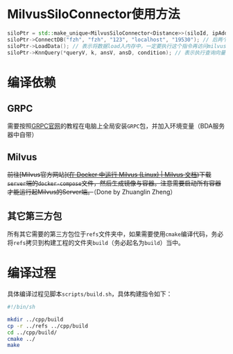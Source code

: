 # MilvusSiloConnector使用方法

```C++
siloPtr = std::make_unique<MilvusSiloConnector<Distance>>(siloId, ipAddr, collectionName); // collectionName 表示你当前使用的milvus对应的本地表名称
siloPtr->ConnectDB("fzh", "fzh", "123", "localhost", "19530"); // 后两个ip 固定为localhost:19530不要改变
siloPtr->LoadData(); // 表示将数据load入内存中，一定要执行这个指令再访问milvus
siloPtr->KnnQuery(*queryV, k, ansV, ansD, condition); // 表示执行查询向量为queryV, 查询limit为k，查询谓词条件为condition的hybrid search，查询的向量结果存放在ansV中，距离结果存放在ansD中，保证向量与距离一一对应
```

# 编译依赖

## GRPC

需要按照[GRPC官网](https://grpc.org.cn/docs/languages/cpp/quickstart/)的教程在电脑上全局安装`GRPC`包，并加入环境变量（BDA服务器中自带）

## Milvus

~~前往[Milvus官方网站]([在 Docker 中运行 Milvus (Linux) | Milvus 文档](https://milvus.io/docs/zh/install_standalone-docker.md))下载`server`端的`docker-compose`文件，然后生成镜像与容器。注意需要启动所有容器才能运行起Milvus的Server端。~~（Done by Zhuanglin Zheng）

## 其它第三方包

所有其它需要的第三方包位于`refs`文件夹中，如果需要使用`cmake`编译代码，务必将`refs`拷贝到构建工程的文件夹`build`（务必起名为`build`）当中。

# 编译过程

具体编译过程见脚本`scripts/build.sh`，具体构建指令如下：

```bash
#!/bin/sh

mkdir ../cpp/build
cp -r ../refs ../cpp/build
cd ../cpp/build/
cmake ../
make
```

